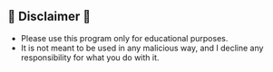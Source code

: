 ## 📌 Disclaimer 📌
- Please use this program only for educational purposes.
- It is not meant to be used in any malicious way, and I decline any responsibility for what you do with it.
